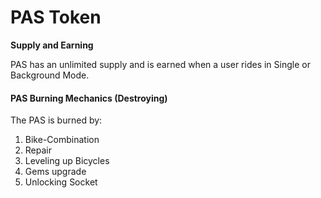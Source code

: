 # PAS Token



**Supply and Earning**

PAS has an unlimited supply and is earned when a user rides in Single or Background Mode.



#### PAS Burning Mechanics (Destroying)

The PAS is burned by:

1. Bike-Combination
2. Repair
3. Leveling up Bicycles
4. Gems upgrade
5. Unlocking Socket
